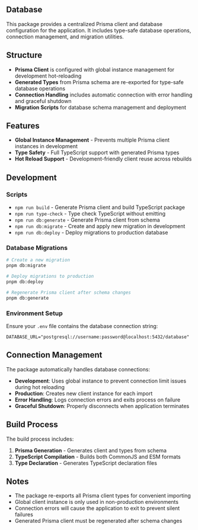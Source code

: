 ## Database

This package provides a centralized Prisma client and database configuration for the application. It includes type-safe database operations, connection management, and migration utilities.

## Structure

- **Prisma Client** is configured with global instance management for development hot-reloading
- **Generated Types** from Prisma schema are re-exported for type-safe database operations
- **Connection Handling** includes automatic connection with error handling and graceful shutdown
- **Migration Scripts** for database schema management and deployment

## Features

- **Global Instance Management** - Prevents multiple Prisma client instances in development
- **Type Safety** - Full TypeScript support with generated Prisma types
- **Hot Reload Support** - Development-friendly client reuse across rebuilds

## Development

### Scripts

- `npm run build` - Generate Prisma client and build TypeScript package
- `npm run type-check` - Type check TypeScript without emitting
- `npm run db:generate` - Generate Prisma client from schema
- `npm run db:migrate` - Create and apply new migration in development
- `npm run db:deploy` - Deploy migrations to production database

### Database Migrations

```bash
# Create a new migration
pnpm db:migrate

# Deploy migrations to production
pnpm db:deploy

# Regenerate Prisma client after schema changes
pnpm db:generate
```

### Environment Setup

Ensure your `.env` file contains the database connection string:

```env
DATABASE_URL="postgresql://username:password@localhost:5432/database"
```

## Connection Management

The package automatically handles database connections:

- **Development**: Uses global instance to prevent connection limit issues during hot reloading
- **Production**: Creates new client instance for each import
- **Error Handling**: Logs connection errors and exits process on failure
- **Graceful Shutdown**: Properly disconnects when application terminates

## Build Process

The build process includes:

1. **Prisma Generation** - Generates client and types from schema
2. **TypeScript Compilation** - Builds both CommonJS and ESM formats
3. **Type Declaration** - Generates TypeScript declaration files

## Notes

- The package re-exports all Prisma client types for convenient importing
- Global client instance is only used in non-production environments
- Connection errors will cause the application to exit to prevent silent failures
- Generated Prisma client must be regenerated after schema changes
